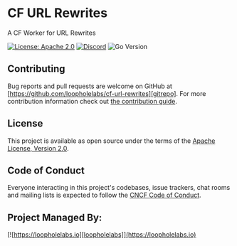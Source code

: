 # CF URL Rewrites

A CF Worker for URL Rewrites

[![License: Apache 2.0](https://img.shields.io/badge/License-Apache%202.0-brightgreen.svg)](https://www.apache.org/licenses/LICENSE-2.0)
[![Discord](https://dcbadge.vercel.app/api/server/JYmFhtdPeu?style=flat)](https://loopholelabs.io/discord)
![Go Version](https://img.shields.io/badge/go%20version-%3E=1.22-61CFDD.svg)

## Contributing

Bug reports and pull requests are welcome on GitHub at [https://github.com/loopholelabs/cf-url-rewrites][gitrepo]. For more contribution information check out [the contribution guide](contributing).

## License

This project is available as open source under the terms of the [Apache License, Version 2.0](http://www.apache.org/licenses/LICENSE-2.0).

## Code of Conduct

Everyone interacting in this project's codebases, issue trackers, chat rooms and mailing lists is expected to follow the [CNCF Code of Conduct](https://github.com/cncf/foundation/blob/master/code-of-conduct.md).

## Project Managed By:

[![https://loopholelabs.io][loopholelabs]](https://loopholelabs.io)

[gitrepo]: https://github.com/loopholelabs/cf-url-rewrites
[contributing]: https://github.com/loopholelabs/cf-url-rewrites/blob/main/CONTRIBUTING.md
[loopholelabs]: https://cdn.loopholelabs.io/loopholelabs/LoopholeLabsLogo.svg
[loophomepage]: https://loopholelabs.io
